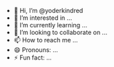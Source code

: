 - 👋 Hi, I’m @yoderkindred
- 👀 I’m interested in ...
- 🌱 I’m currently learning ...
- 💞️ I’m looking to collaborate on ...
- 📫 How to reach me ...
- 😄 Pronouns: ...
- ⚡ Fun fact: ...

<!---
yoderkindred/yoderkindred is a ✨ special ✨ repository because its `README.md` (this file) appears on your GitHub profile.
You can click the Preview link to take a look at your changes.
--->
